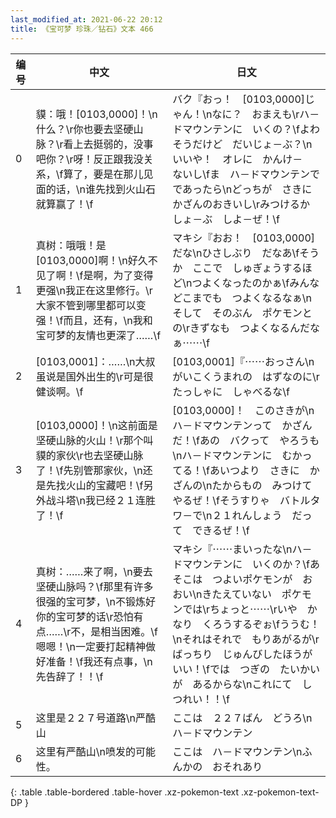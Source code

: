 ```yaml
---
last_modified_at: 2021-06-22 20:12
title: 《宝可梦 珍珠／钻石》文本 466
---
```

| 编号 | 中文 | 日文 |
| ---- | ---- | ---- |
| 0 | 貘：哦！[0103,0000]！\n什么？\r你也要去坚硬山脉？\r看上去挺弱的，没事吧你？\r呀！反正跟我没关系，\f算了，要是在那儿见面的话，\n谁先找到火山石就算赢了！\f | バク『おっ！　[0103,0000]じゃん！\nなに？　おまえも\rハ－ドマウンテンに　いくの？\fよわそうだけど　だいじょ－ぶ？\nいいや！　オレに　かんけ－　ないし\fま　ハ－ドマウンテンで　であったら\nどっちが　さきに　かざんのおきいし\rみつけるか　しょ－ぶ　しよ－ぜ！\f |
| 1 | 真树：哦哦！是[0103,0000]啊！\n好久不见了啊！\f是啊，为了变得更强\n我正在这里修行。\r大家不管到哪里都可以变强！\f而且，还有，\n我和宝可梦的友情也更深了……\f | マキシ『おお！　[0103,0000]だな\nひさしぶり　だなあ\fそうか　ここで　しゅぎょうするほど\nつよくなったのかぁ\fみんな　どこまでも　つよくなるなぁ\nそして　そのぶん　ポケモンとの\rきずなも　つよくなるんだなぁ⋯⋯\f |
| 2 | [0103,0001]：……\n大叔虽说是国外出生的\r可是很健谈啊。\f | [0103,0001]『⋯⋯おっさん\nがいこくうまれの　はずなのに\rたっしゃに　しゃべるな\f |
| 3 | [0103,0000]！\n这前面是坚硬山脉的火山！\r那个叫貘的家伙\r也去坚硬山脉了！\f先别管那家伙，\n还是先找火山的宝藏吧！\f另外战斗塔\n我已经２１连胜了！\f | [0103,0000]！　このさきが\nハ－ドマウンテンって　かざんだ！\fあの　バクって　やろうも\nハ－ドマウンテンに　むかってる！\fあいつより　さきに　かざんの\nたからもの　みつけてやるぜ！\fそうすりゃ　バトルタワ－で\n２１れんしょう　だって　できるぜ！\f |
| 4 | 真树：……来了啊，\n要去坚硬山脉吗？\f那里有许多很强的宝可梦，\n不锻炼好你的宝可梦的话\r恐怕有点……\r不，是相当困难。\f嗯嗯！\n一定要打起精神做好准备！\f我还有点事，\n先告辞了！！\f | マキシ『⋯⋯まいったな\nハ－ドマウンテンに　いくのか？\fあそこは　つよいポケモンが　おおい\nきたえていない　ポケモンでは\rちょっと⋯⋯\rいや　かなり　くろうするぞぉ\fううむ！\nそれはそれで　もりあがるが\rばっちり　じゅんびしたほうが　いい！\fでは　つぎの　たいかいが　あるからな\nこれにて　しつれい！！\f |
| 5 | 这里是２２７号道路\n严酷山 | ここは　２２７ばん　どうろ\nハ－ドマウンテン |
| 6 | 这里有严酷山\n喷发的可能性。 | ここは　ハ－ドマウンテン\nふんかの　おそれあり |
{: .table .table-bordered .table-hover .xz-pokemon-text .xz-pokemon-text-DP }